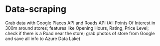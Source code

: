 # Data-scraping
Grab data with Google Places API  and Roads API (All Points Of Interest in 300m around stores; features like Opening Hours, Rating, Price Level; check if there is a Road near the store; grab photos of  store  from Google and save all info to Azure Data Lake)


